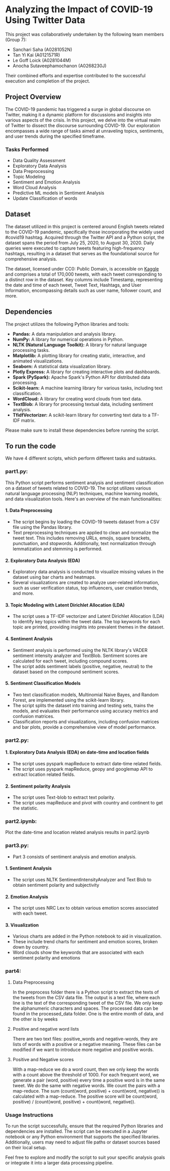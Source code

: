 # Analyzing the Impact of COVID-19 Using Twitter Data
This project was collaboratively undertaken by the following team members (Group 7):

- Sanchari Saha (A0281052N)
- Tan Yi Kai (A0121571R)
- Le Goff Loick (A0281044M)
- Anocha Sutaveephamochanon (A0268230J)
  
Their combined efforts and expertise contributed to the successful execution and completion of the project.

## Project Overview
The COVID-19 pandemic has triggered a surge in global discourse on Twitter, making it a dynamic platform for discussions and insights into various aspects of the crisis. In this project, we delve into the virtual realm of Twitter to dissect the discourse surrounding COVID-19. Our exploration encompasses a wide range of tasks aimed at unraveling topics, sentiments, and user trends during the specified timeframe.

### Tasks Performed

- Data Quality Assessment
- Exploratory Data Analysis
- Data Preprocessing
- Topic Modeling
- Sentiment and Emotion Analysis
- Word Cloud Analysis
- Predictive ML models in Sentiment Analysis
- Update Classification of words

## Dataset
The dataset utilized in this project is centered around English tweets related to the COVID-19 pandemic, specifically those incorporating the widely used #covid19 hashtag. Acquired through the Twitter API and a Python script, the dataset spans the period from July 25, 2020, to August 30, 2020. Daily queries were executed to capture tweets featuring high-frequency hashtags, resulting in a dataset that serves as the foundational source for comprehensive analysis.

The dataset, licensed under CC0: Public Domain, is accessible on [Kaggle](https://www.kaggle.com/datasets/gpreda/covid19-tweets/data) and comprises a total of 170,000 tweets, with each tweet corresponding to a distinct row in the dataset. Key columns include Timestamp, representing the date and time of each tweet, Tweet Text, Hashtags, and User Information, encompassing details such as user name, follower count, and more.

## Dependencies

The project utilizes the following Python libraries and tools:

- **Pandas:** A data manipulation and analysis library.
- **NumPy:** A library for numerical operations in Python.
- **NLTK (Natural Language Toolkit):** A library for natural language processing tasks.
- **Matplotlib:** A plotting library for creating static, interactive, and animated visualizations.
- **Seaborn:** A statistical data visualization library.
- **Plotly Express:** A library for creating interactive plots and dashboards.
- **Spark (PySpark):** Apache Spark's Python API for distributed data processing.
- **Scikit-learn:** A machine learning library for various tasks, including text classification.
- **WordCloud:** A library for creating word clouds from text data.
- **TextBlob:** A library for processing textual data, including sentiment analysis.
- **TfidfVectorizer:** A scikit-learn library for converting text data to a TF-IDF matrix.

Please make sure to install these dependencies before running the script.



## To run the code

We have 4 different scripts, which perform different tasks and subtasks.

### part1.py: 
This Python script performs sentiment analysis and sentiment classification on a dataset of tweets related to COVID-19. The script utilizes various natural language processing (NLP) techniques, machine learning models, and data visualization tools. Here's an overview of the main functionalities:

#### 1. Data Preprocessing

- The script begins by loading the COVID-19 tweets dataset from a CSV file using the Pandas library.
- Text preprocessing techniques are applied to clean and normalize the tweet text. This includes removing URLs, emojis, square brackets, punctuation, and stopwords. Additionally, text normalization through lemmatization and stemming is performed.

#### 2. Exploratory Data Analysis (EDA)

- Exploratory data analysis is conducted to visualize missing values in the dataset using bar charts and heatmaps.
- Several visualizations are created to analyze user-related information, such as user verification status, top influencers, user creation trends, and more.

#### 3. Topic Modeling with Latent Dirichlet Allocation (LDA)

- The script uses a TF-IDF vectorizer and Latent Dirichlet Allocation (LDA) to identify key topics within the tweet data. The top keywords for each topic are printed, providing insights into prevalent themes in the dataset.

#### 4. Sentiment Analysis

- Sentiment analysis is performed using the NLTK library's VADER sentiment intensity analyzer and TextBlob. Sentiment scores are calculated for each tweet, including compound scores.
- The script adds sentiment labels (positive, negative, neutral) to the dataset based on the compound sentiment scores.

#### 5. Sentiment Classification Models

- Two text classification models, Multinomial Naive Bayes, and Random Forest, are implemented using the scikit-learn library.
- The script splits the dataset into training and testing sets, trains the models, and evaluates their performance using accuracy metrics and confusion matrices.
- Classification reports and visualizations, including confusion matrices and bar plots, provide a comprehensive view of model performance.

### part2.py:
#### 1. Exploratory Data Analysis (EDA) on date-time and location fields

- The script uses pyspark mapReduce to extract date-time related fields.
- The script uses pyspark mapReduce, geopy and googlemap API to extract location related fields.

#### 2. Sentiment polarity Analysis

- The script uses Text-blob to extract text polarity.
- The script uses mapReduce and pivot with country and continent to get the statistic.
  
### part2.ipynb:
Plot the date-time and location related analysis results in part2.ipynb

### part3.py:
- Part 3  consists of sentiment analysis and emotion analysis.

#### 1. Sentiment Analysis
- The script uses NLTK SentimentIntensityAnalyzer and Text Blob to obtain sentiment polarity and subjectivity

#### 2. Emotion Analysis
- The script uses NRC Lex to obtain various emotion scores associated with each tweet.

#### 3. Visualization
- Various charts are added in the Python notebook to aid in visualization.
- These include trend charts for sentiment and emotion scores, broken down by country.
- Word clouds show the keywords that are associated with each sentiment polarity and emotions

### part4:

1. Data Preprocessing

    In the preprocess folder there is a Python script to extract the texts of the tweets from the CSV data file. The output is a text file, where each line is the text of the corresponding tweet of the CSV file.
    We only keep the alphanumeric characters and spaces. The processed data can be found in the processed_data folder. One is the entire month of data, and the other is by weeks

2. Positive and negative word lists

    There are two text files: positive_words and negative-words, they are lists of words with a positive or a negative meaning. These files can be modified if we want to introduce more negative and positive words. 

3. Positive and Negative scores

   With a map-reduce we do a word count, then we only keep the words with a count above the threshold of 1000. For each frequent word, we generate a pair (word, positive) every time a positive word is in the same tweet. We do the same with negative words.
   We count the pairs with a map-reduce. The sum  (count(word, positive) + count(word, negative)) is calculated with a map-reduce.
   The positive score will be count(word, positive) / (count(word, positive) + count(word, negative)).
   
### Usage Instructions

To run the script successfully, ensure that the required Python libraries and dependencies are installed. The script can be executed in a Jupyter notebook or any Python environment that supports the specified libraries. Additionally, users may need to adjust file paths or dataset sources based on their local setup.

Feel free to explore and modify the script to suit your specific analysis goals or integrate it into a larger data processing pipeline.
